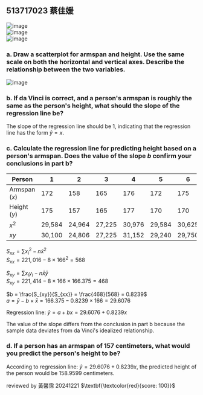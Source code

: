 ## 513717023 蔡佳媛  


![image](https://github.com/user-attachments/assets/87b59b65-bda6-47d4-9521-84133caa35a2)  
![image](https://github.com/user-attachments/assets/7ae644d7-8b67-4353-8012-a6e1c03744d0)  
![image](https://github.com/user-attachments/assets/e71a7fd1-ed06-422a-bcc4-68643a5be3cf)  
  
  
  
### a. Draw a scatterplot for armspan and height. Use the same scale on both the horizontal and vertical axes. Describe the relationship between the two variables.

![image](https://github.com/user-attachments/assets/9970ee47-6561-419d-9a63-8b1a96057038)
  
  
  
### b. If da Vinci is correct, and a person's armspan is roughly the same as the person's height, what should the slope of the regression line be?  
  
The slope of the regression line should be 1, indicating that the regression line has the form $\hat{y}=x$.
  
  
  
### c. Calculate the regression line for predicting height based on a person's armspan. Does the value of the slope $b$ confirm your conclusions in part b?  
  
| Person        |    1   |    2   |    3   |    4   |    5   |    6   |    7   |    8   |  Total  | Average |  
|---------------|--------|--------|--------|--------|--------|--------|--------|--------|---------|---------|  
| Armspan ($x$) |    172 |    158 |    165 |    176 |    172 |    175 |    157 |   153  |   1,328 | 166     |  
| Height  ($y$) |    175 |    157 |    165 |    177 |    170 |    170 |    160 |   157  |   1,331 | 166.375 |  
|      $x^2$    | 29,584 | 24,964 | 27,225 | 30,976 | 29,584 | 30,625 | 24,649 | 23,409 | 221,016 |  
|      $xy$     | 30,100 | 24,806 | 27,225 | 31,152 | 29,240 | 29,750 | 25,120 | 24,021 | 221,414 |  
  
$S_{xx} = \sum{{x_{i}}^2} - n\bar{x}^2$  
$S_{xx} = 221,016 - 8 \times 166^2 = 568$  
  
$S_{xy} = \sum{x_{i}y_{i}} - n\bar{x}\bar{y}$  
$S_{xy} = 221,414 - 8 \times 166 \times 166.375 = 468$  
  
$b = \frac{S_{xy}}{S_{xx}} = \frac{468}{568} = 0.8239$  
$a = \bar{y} - b \times \bar{x} = 166.375 - 0.8239 \times 166 = 29.6076$  
  
Regression line: $\hat{y} = a + bx = 29.6076 + 0.8239x$  
  
The value of the slope differs from the conclusion in part b because the sample data deviates from da Vinci's idealized relationship.  
  
  
  
### d. If a person has an armspan of 157 centimeters, what would you predict the person's height to be?
  
According to regression line: $\hat{y} = 29.6076 + 0.8239x$, the predicted height of the person would be 158.9599 centimeters.    
  
reviewed by 黃馨霈 20241221 $\textbf{\textcolor{red}{score: 100}}$
